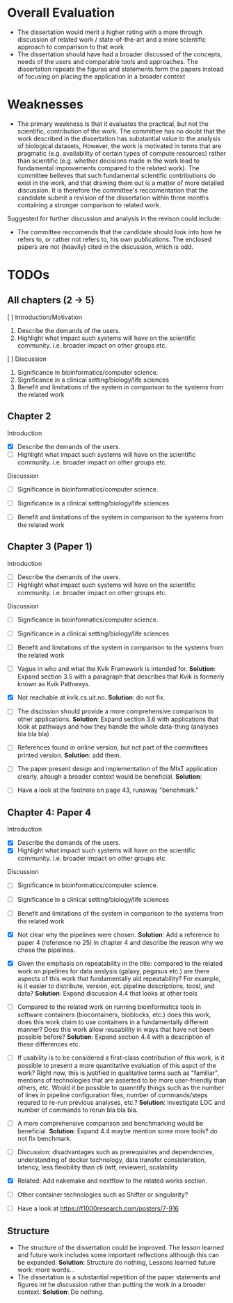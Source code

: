 # Overall Evaluation

- The dissertation would merit a higher rating with a more through discussion of
  related work / state-of-the-art and a more scientific approach to comparison
  to that work
- The dissertation should have had a broader discussed of the concepts, needs of
  the users and comparable tools and approaches. The dissertation repeats the
  figures and statements form the papers instead of focusing on placing the
  application in a broader context 

# Weaknesses
- The primary weakness is that it evaluates the practical, but not the
  scientific, contribution of the work. The committee has no doubt that the
  work described in the dissertation has substantial value to the analysis of
  biological datasets, However, the work is motivated in terms that are
  pragmatic (e.g. availability of certain types of compute resources) rather
  than scientific (e.g. whether decisions made in the work lead to fundamental
  improvements compared to the related  work). The committee believes that such
  fundamental scientific contributions do exist in the work, and that drawing
  them out is a matter of more detailed discussion. It is therefore the
  committee's reccomentation that the candidate submit a revision of the
  dissertation within three months containing a stronger comparison to related
  work.

Suggested for further discussion and analysis in the revison could include: 

- The committee reccomends that the candidate should look into how he refers to,
  or rather not refers to, his own publications. The enclosed papers are not
  (heavily) cited in the discussion, which is odd. 

# TODOs  
## All chapters (2 -> 5) 
[ ] Introduction/Motivation

1. Describe the demands of the users.
2. Highlight what impact such systems will have on the scientific community.
   i.e. broader impact on other groups etc. 


[ ] Discussion

1.	Significance in bioinformatics/computer science.
2.	Significance in a clinical setting/biology/life sciences
3.  Benefit and limitations of the system in comparison to the systems from
    the related work

## Chapter 2

Introduction

- [x] Describe the demands of the users.
- [ ] Highlight what impact such systems will have on the scientific community.
   i.e. broader impact on other groups etc. 

Discussion

- [ ] Significance in bioinformatics/computer science.
- [ ] Significance in a clinical setting/biology/life sciences
- [ ]  Benefit and limitations of the system in comparison to the systems from
    the related work


## Chapter 3 (Paper 1) 
Introduction

- [ ] Describe the demands of the users.
- [ ] Highlight what impact such systems will have on the scientific community.
   i.e. broader impact on other groups etc. 

Discussion

- [ ] Significance in bioinformatics/computer science.
- [ ] Significance in a clinical setting/biology/life sciences
- [ ]  Benefit and limitations of the system in comparison to the systems from
    the related work

- [ ] Vague in who and what the Kvik Framework is intended for. **Solution**:
  Expand section 3.5 with a paragraph that describes that Kvik is formerly known
  as Kvik Pathways. 
- [x] Not reachable at kvik.cs.uit.no. **Solution**: do not fix. 
- [ ] The discission should provide a more comprehensive comparison to other
  applications. **Solution**: Expand section 3.6 with applications that look at
  pathways and how they handle the whole data-thing (analyses bla bla bla) 
- [ ] References found in online version, but not part of the committees printed
  version. **Solution**: add them. 

- [ ] The paper present design and implementation of the MIxT application
  clearly, altough a broader context would be beneficial. **Solution**: 
- [ ] Have a look at the footnote on page 43, runaway "benchmark." 

## Chapter 4: Paper 4

Introduction

- [x] Describe the demands of the users.
- [x] Highlight what impact such systems will have on the scientific community.
   i.e. broader impact on other groups etc. 

Discussion

- [ ] Significance in bioinformatics/computer science.
- [ ] Significance in a clinical setting/biology/life sciences
- [ ]  Benefit and limitations of the system in comparison to the systems from
    the related work

- [x] Not clear why the pipelines were chosen. **Solution**: Add a reference to
  paper 4 (reference no 25) in chapter 4 and describe the reason why we chose
  the pipelines. 

- [x] Given the emphasis on repeatability in the title: compared to the related
  work on pipelines for data anslysis (galaxy, pegasus etc.) are there aspects
  of this work that fundamentally aid repeatability? For example, is it easier
  to distribute, version, ect. pipeline descriptions, toosl, and data? 
  **Solution**: Expand discussion 4.4 that looks at other tools 

- [ ] Compared to the related work on running bioinformatics tools in software
  containers (biocontainers, bioblocks, etc.) does this work, does this work
  claim to use containers in a fundamentally different manner? Does this work
  allow reusability in ways that have not been possible before? 
  **Solution**: Expand section 4.4 with a description of these differences etc.

- [ ] If usability is to be considered a first-class contribution of this work,
  is it possible to present a more quantitative evaluation of this aspct of the
  work? Right now, this is justified in qualitative terms such as "familiar",
  mentions of technologies that are asserted to be more user-friendly than
  others, etc. Would it be possible to quanntify things such as the number of
  lines in pipeline configuration files, number of commands/steps requred to
  re-run previous analyses, etc.? 
  **Solution**: Investigate LOC and number of commands to rerun bla bla bla.
  
- [ ] A more comprehensive comparison and benchmarking would be beneficial.
  **Solution**: Expand 4.4 maybe mention some more tools? 
  do not fix benchmark.

- [ ] Discussion: disadvantages such as prerequisites and dependencies,
  understanding of docker technology, data transfer consisteration, latency,
  less flexibility than cli (wtf, reviewer), scalability

- [x] Related: Add nakemake and nextflow to the related works section. 

- [ ] Other container technologies such as Shifter or singularity?

- [ ] Have a look at https://f1000research.com/posters/7-916


## Structure
- The structure of the dissertation could be improved. The lesson learned and
  future work includes some important reflections although this can be expanded.
  **Solution**: Structure do nothing, Lessons learned future work: more words... 
- The dissertation is a substantial repetition of the paper statements and
  figures int he discussion rather than putting the work in a broader context. 
  **Solution**: Do nothing. 


  
